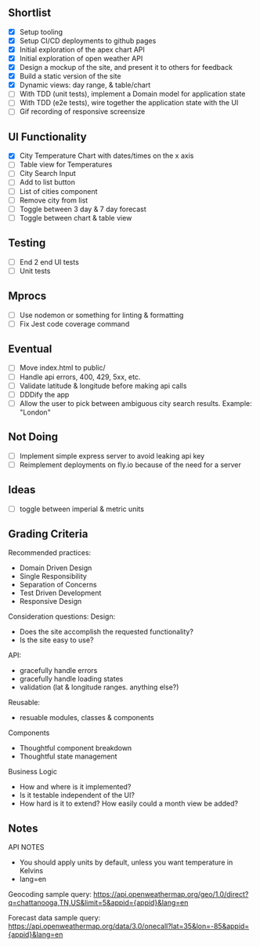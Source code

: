 ## Shortlist
- [x] Setup tooling
- [x] Setup CI/CD deployments to github pages
- [x] Initial exploration of the apex chart API
- [x] Initial exploration of open weather API
- [x] Design a mockup of the site, and present it to others for feedback
- [x] Build a static version of the site
- [x] Dynamic views: day range, & table/chart
- [ ] With TDD (unit tests), implement a Domain model for application state
- [ ] With TDD (e2e tests), wire together the application state with the UI
- [ ] Gif recording of responsive screensize

## UI Functionality
- [x] City Temperature Chart with dates/times on the x axis
- [ ] Table view for Temperatures
- [ ] City Search Input
- [ ] Add to list button
- [ ] List of cities component
- [ ] Remove city from list
- [ ] Toggle between 3 day & 7 day forecast
- [ ] Toggle between chart & table view

## Testing
- [ ] End 2 end UI tests
- [ ] Unit tests

## Mprocs
- [ ] Use nodemon or something for linting & formatting
- [ ] Fix Jest code coverage command

## Eventual
- [ ] Move index.html to public/
- [ ] Handle api errors, 400, 429, 5xx, etc.
- [ ] Validate latitude & longitude before making api calls
- [ ] DDDify the app
- [ ] Allow the user to pick between ambiguous city search results. Example: "London"

## Not Doing
- [ ] Implement simple express server to avoid leaking api key
- [ ] Reimplement deployments on fly.io because of the need for a server

## Ideas
- [ ] toggle between imperial & metric units

## Grading Criteria
Recommended practices:
- Domain Driven Design
- Single Responsibility
- Separation of Concerns
- Test Driven Development
- Responsive Design

Consideration questions:
Design:
- Does the site accomplish the requested functionality?
- Is the site easy to use?

API:
- gracefully handle errors
- gracefully handle loading states
- validation (lat & longitude ranges. anything else?)

Reusable:
- resuable modules, classes & components

Components
- Thoughtful component breakdown
- Thoughtful state management

Business Logic
- How and where is it implemented?
- Is it testable independent of the UI?
- How hard is it to extend? How easily could a month view be added?


## Notes
API NOTES
- You should apply units by default, unless you want temperature in Kelvins
- lang=en

Geocoding sample query:
https://api.openweathermap.org/geo/1.0/direct?q=chattanooga,TN,US&limit=5&appid={appid}&lang=en

Forecast data sample query:
https://api.openweathermap.org/data/3.0/onecall?lat=35&lon=-85&appid={appid}&lang=en
